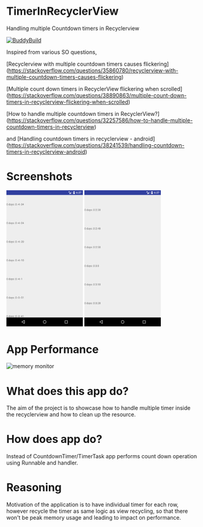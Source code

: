 # TimerInRecyclerView
Handling multiple Countdown timers in Recyclerview

[![BuddyBuild](https://dashboard.buddybuild.com/api/statusImage?appID=59adee69eb2c3f00012303f4&branch=master&build=latest)](https://dashboard.buddybuild.com/apps/59adee69eb2c3f00012303f4/build/latest?branch=master)

Inspired from various SO questions,

[Recyclerview with multiple countdown timers causes flickering] (https://stackoverflow.com/questions/35860780/recyclerview-with-multiple-countdown-timers-causes-flickering)

[Multiple count down timers in RecyclerView flickering when scrolled] (https://stackoverflow.com/questions/38890863/multiple-count-down-timers-in-recyclerview-flickering-when-scrolled)

[How to handle multiple countdown timers in RecyclerView?] (https://stackoverflow.com/questions/32257586/how-to-handle-multiple-countdown-timers-in-recyclerview)

and 
[Handling countdown timers in recyclerview - android] (https://stackoverflow.com/questions/38241539/handling-countdown-timers-in-recyclerview-android)


# Screenshots
<img src="art/device-2017-09-05-062715.png" alt="phone image" width="200px" />
<img src="art/device-2017-09-05-062727.png" alt="phone image" width="200px" />

# App Performance
<img src="art/Untitled.gif" alt="memory monitor" width="200px" />


# What does this app do?
The aim of the project is to showcase how to handle multiple timer inside the recyclerview and how to clean up the resource.

# How does app do?
Instead of CountdownTimer/TimerTask app performs count down operation using Runnable and handler.

# Reasoning
Motivation of the application is to have individual timer for each row, however recycle the timer as same logic as view recycling,
so that there won't be peak memory usage and leading to impact on performance. 

